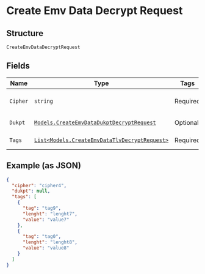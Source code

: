 
# Create Emv Data Decrypt Request

## Structure

`CreateEmvDataDecryptRequest`

## Fields

| Name | Type | Tags | Description |
|  --- | --- | --- | --- |
| `Cipher` | `string` | Required | Emv Decrypt cipher type |
| `Dukpt` | [`Models.CreateEmvDataDukptDecryptRequest`](/doc/models/create-emv-data-dukpt-decrypt-request.md) | Optional | Dukpt data request |
| `Tags` | [`List<Models.CreateEmvDataTlvDecryptRequest>`](/doc/models/create-emv-data-tlv-decrypt-request.md) | Required | Encrypted tags list |

## Example (as JSON)

```json
{
  "cipher": "cipher4",
  "dukpt": null,
  "tags": [
    {
      "tag": "tag9",
      "lenght": "lenght7",
      "value": "value7"
    },
    {
      "tag": "tag0",
      "lenght": "lenght8",
      "value": "value8"
    }
  ]
}
```


